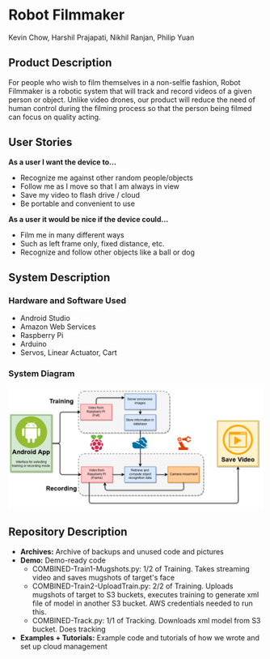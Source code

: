 # Robot Filmmaker
Kevin Chow, Harshil Prajapati, Nikhil Ranjan, Philip Yuan

## Product Description
For people who wish to film themselves in a non-selfie fashion, Robot Filmmaker is a robotic system that will track and record videos of a given person or object.  Unlike video drones, our product will reduce the need of human control during the filming process so that the person being filmed can focus on quality acting.

## User Stories
**As a user I want the device to…**
  - Recognize me against other random people/objects
  - Follow me as I move so that I am always in view
  - Save my video to flash drive / cloud
  - Be portable and convenient to use
  
**As a user it would be nice if the device could...**
  - Film me in many different ways
  - Such as left frame only, fixed distance, etc.
  - Recognize and follow other objects like a ball or dog

## System Description
### Hardware and Software Used
  - Android Studio
  - Amazon Web Services
  - Raspberry Pi
  - Arduino
  - Servos, Linear Actuator, Cart
  
### System Diagram
![alt tag](https://github.com/CaptainGinyu/RobotFilmmaker/blob/master/Readme%20Resources/SystemDiagram.PNG)

## Repository Description
  - **Archives:** Archive of backups and unused code and pictures
  - **Demo:** Demo-ready code
    - COMBINED-Train1-Mugshots.py:
      1/2 of Training. Takes streaming video and saves mugshots of target's face
    - COMBINED-Train2-UploadTrain.py: 2/2 of Training. Uploads mugshots of target to S3 buckets, executes training to generate xml file of model in another S3 bucket.  AWS credentials needed to run this.
    - COMBINED-Track.py: 1/1 of Tracking. Downloads xml model from S3 bucket. Does tracking
  - **Examples + Tutorials:** Example code and tutorials of how we wrote and set up cloud management
  
